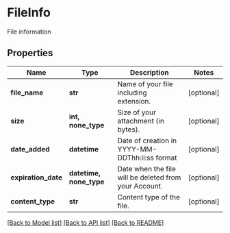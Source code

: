 # FileInfo

File information
## Properties
Name | Type | Description | Notes
------------ | ------------- | ------------- | -------------
**file_name** | **str** | Name of your file including extension. | [optional] 
**size** | **int, none_type** | Size of your attachment (in bytes). | [optional] 
**date_added** | **datetime** | Date of creation in YYYY-MM-DDThh:ii:ss format | [optional] 
**expiration_date** | **datetime, none_type** | Date when the file will be deleted from your Account. | [optional] 
**content_type** | **str** | Content type of the file. | [optional] 

[[Back to Model list]](../README.md#documentation-for-models) [[Back to API list]](../README.md#documentation-for-api-endpoints) [[Back to README]](../README.md)


